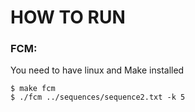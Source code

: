 # HOW TO RUN 

### FCM:
You need to have linux and Make installed
```
$ make fcm
$ ./fcm ../sequences/sequence2.txt -k 5
```